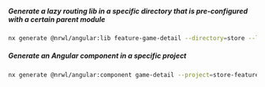 ##### Generate a lazy routing lib in a specific directory that is pre-configured with a certain parent module

```bash
nx generate @nrwl/angular:lib feature-game-detail --directory=store --lazy --routing --parent="apps/store/src/app/app.routes.ts"
```

##### Generate an Angular component in a specific project

```bash
nx generate @nrwl/angular:component game-detail --project=store-feature-game-detail
```
